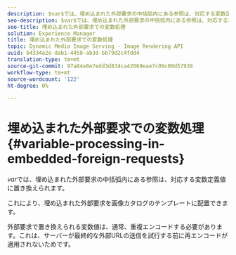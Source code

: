```yaml
---
description: $var$では、埋め込まれた外部要求の中括弧内にある参照は、対応する変数定義値に置き換えられます。
seo-description: $var$では、埋め込まれた外部要求の中括弧内にある参照は、対応する変数定義値に置き換えられます。
seo-title: 埋め込まれた外部要求での変数処理
solution: Experience Manager
title: 埋め込まれた外部要求での変数処理
topic: Dynamic Media Image Serving - Image Rendering API
uuid: b4334a2e-dab1-4458-ab3d-bb79d2c4fdd4
translation-type: tm+mt
source-git-commit: 97a84e8e7edd3d834ca42069eae7c09c00d57938
workflow-type: tm+mt
source-wordcount: '122'
ht-degree: 0%

---
```



# 埋め込まれた外部要求での変数処理{#variable-processing-in-embedded-foreign-requests}

$var$では、埋め込まれた外部要求の中括弧内にある参照は、対応する変数定義値に置き換えられます。

これにより、埋め込まれた外部要求を画像カタログのテンプレートに配置できます。

外部要求で置き換えられる変数値は、通常、重複エンコードする必要があります。これは、サーバーが最終的な外部URLの送信を試行する前に再エンコードが適用されないためです。
